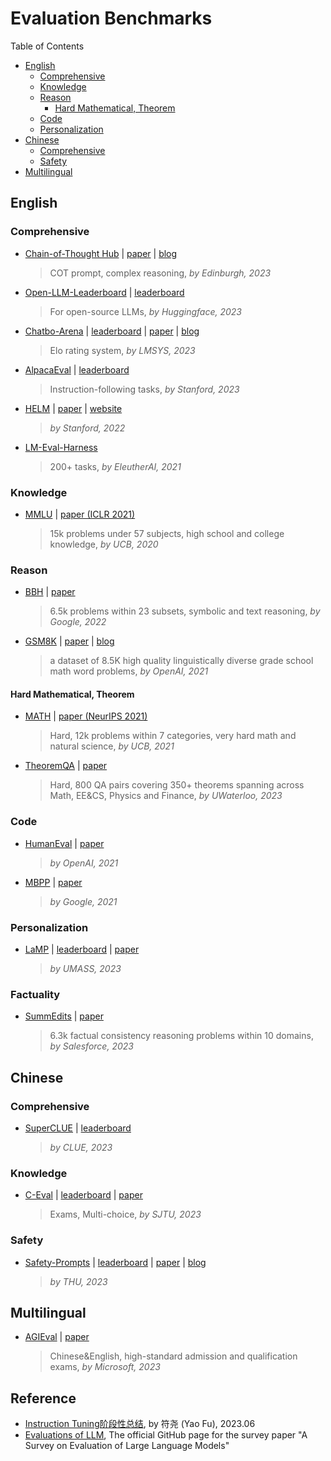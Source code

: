 # Evaluation Benchmarks

Table of Contents

- [English](#english)
  - [Comprehensive](#comprehensive)
  - [Knowledge](#knowledge)
  - [Reason](#reason)
    - [Hard Mathematical, Theorem](#hard-mathematical-theorem)
  - [Code](#code)
  - [Personalization](#personalization)
- [Chinese](#chinese)
  - [Comprehensive](#comprehensive-1)
  - [Safety](#safety)
- [Multilingual]()

## English

### Comprehensive

- [Chain-of-Thought Hub](https://github.com/FranxYao/chain-of-thought-hub) | [paper](https://arxiv.org/abs/2305.17306) | [blog](https://yaofu.notion.site/Towards-Complex-Reasoning-the-Polaris-of-Large-Language-Models-c2b4a51355b44764975f88e6a42d4e75)

  > COT prompt, complex reasoning, *by Edinburgh, 2023*
  >
- [Open-LLM-Leaderboard](https://huggingface.co/spaces/HuggingFaceH4/open_llm_leaderboard/tree/main) | [leaderboard](https://huggingface.co/spaces/HuggingFaceH4/open_llm_leaderboard)

  > For open-source LLMs, *by Huggingface, 2023*
  >
- [Chatbo-Arena](https://github.com/lm-sys/FastChat#evaluation) | [leaderboard](https://chat.lmsys.org/?arena) | [paper](https://arxiv.org/abs/2306.05685)  | [blog](https://lmsys.org/blog/2023-05-03-arena/)

  > Elo rating system, *by LMSYS, 2023*
  >
- [AlpacaEval](https://github.com/tatsu-lab/alpaca_eval) | [leaderboard](https://tatsu-lab.github.io/alpaca_eval/)

  > Instruction-following tasks, *by Stanford, 2023*
  >
- [HELM](https://github.com/stanford-crfm/helm) | [paper](https://arxiv.org/abs/2211.09110) | [website](https://crfm.stanford.edu/helm/latest/)

  > *by Stanford, 2022*
  >
- [LM-Eval-Harness](https://github.com/EleutherAI/lm-evaluation-harness)

  > 200+ tasks, *by EleutherAI, 2021*
  >

### Knowledge

- [MMLU](https://github.com/hendrycks/test) | [paper (ICLR 2021)](https://arxiv.org/abs/2009.03300)
  > 15k problems under 57 subjects, high school and college knowledge, *by UCB, 2020*
  >

### Reason

- [BBH](https://github.com/suzgunmirac/BIG-Bench-Hard) | [paper](https://arxiv.org/abs/2210.09261)

  > 6.5k problems within 23 subsets, symbolic and text reasoning, *by Google, 2022*
  >
- [GSM8K](https://github.com/openai/grade-school-math) | [paper](https://arxiv.org/abs/2110.14168) | [blog](https://openai.com/blog/grade-school-math/)

  > a dataset of 8.5K high quality linguistically diverse grade school math word problems, *by OpenAI, 2021*
  >

#### Hard Mathematical, Theorem

- [MATH](https://github.com/hendrycks/math) | [paper (NeurIPS 2021)](https://arxiv.org/abs/2103.03874)
  > Hard, 12k problems within 7 categories, very hard math and natural science, *by UCB, 2021*
  >
- [TheoremQA](https://github.com/wenhuchen/TheoremQA) | [paper](https://arxiv.org/abs/2305.12524)
  > Hard, 800 QA pairs covering 350+ theorems spanning across Math, EE&CS, Physics and Finance, *by UWaterloo, 2023*
  >

### Code

- [HumanEval](https://github.com/openai/human-eval) | [paper](https://arxiv.org/abs/2107.03374)

  > *by OpenAI, 2021*
  >
- [MBPP](https://github.com/google-research/google-research/tree/master/mbpp) | [paper](https://arxiv.org/abs/2108.07732)

  > *by Google, 2021*
  >

### Personalization

- [LaMP](https://github.com/LaMP-Benchmark/LaMP) | [leaderboard](https://lamp-benchmark.github.io/leaderboard) | [paper](https://arxiv.org/abs/2304.11406)
  > *by UMASS, 2023*
  >

### Factuality

- [SummEdits](https://github.com/salesforce/factualNLG) | [paper](https://arxiv.org/abs/2305.14540)
  > 6.3k factual consistency reasoning problems within 10 domains, *by Salesforce, 2023*
  >

## Chinese

### Comprehensive

- [SuperCLUE](https://github.com/CLUEbenchmark/SuperCLUE) | [leaderboard](https://www.cluebenchmarks.com/superclue.html)
  > *by CLUE, 2023*
  >

### Knowledge

- [C-Eval](https://github.com/SJTU-LIT/ceval) | [leaderboard](https://cevalbenchmark.com/static/leaderboard.html) | [paper](https://arxiv.org/abs/2305.08322)
  > Exams, Multi-choice, *by SJTU, 2023*
  >

### Safety

- [Safety-Prompts](https://github.com/thu-coai/Safety-Prompts) | [leaderboard](http://115.182.62.166:18000/public) | [paper](https://arxiv.org/abs/2304.10436) | [blog](https://cevalbenchmark.com/index.html#home)
  > *by THU, 2023*
  >

## Multilingual

- [AGIEval](https://github.com/microsoft/AGIEval) | [paper](https://arxiv.org/abs/2304.06364)
  > Chinese&English, high-standard admission and qualification exams, *by Microsoft, 2023*
  >

## Reference

- [Instruction Tuning阶段性总结](https://yaofu.notion.site/2023-06-Instruction-Tuning-935b48e5f26448e6868320b9327374a1), by 符尧 (Yao Fu), 2023.06
- [Evaluations of LLM](https://github.com/MLGroupJLU/LLM-eval-survey), The official GitHub page for the survey paper "A Survey on Evaluation of Large Language Models"
